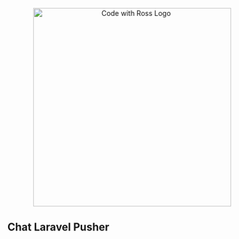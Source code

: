 <p align="center">
    <a href="https://www.codewithross.com/" target="_blank">
        <img src="https://assets.edlin.app/logo/codewithross/logo-light.svg" width="400" alt="Code with Ross Logo">
    </a>
</p>

## Chat Laravel Pusher
